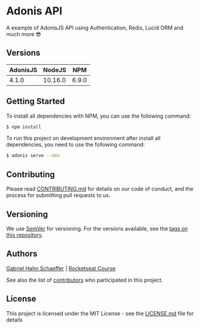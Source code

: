 # Adonis API

A example of AdonisJS API using Authentication, Redis, Lucid ORM and much more :sunglasses:

## Versions

AdonisJS | NodeJS  | NPM   |
---------|---------|-------|
4.1.0    | 10.16.0 | 6.9.0 |

## Getting Started

To install all dependencies with NPM, you can use the following command:

```sh
$ npm install
```

To run this project on development environment after install all dependencies, you need to use the following command:

```sh
$ adonis serve --dev
```

## Contributing

Please read [CONTRIBUTING.md](https://gist.github.com/PurpleBooth/b24679402957c63ec426) for details on our code of conduct, and the process for submitting pull requests to us.

## Versioning

We use [SemVer](http://semver.org/) for versioning. For the versions available, see the [tags on this repository](https://github.com/gabriel-hahn/adonis-api/tags).

## Authors

[Gabriel Hahn Schaeffer](https://github.com/gabriel-hahn/) | [Rocketseat Course](https://github.com/Rocketseat)

See also the list of [contributors](https://github.com/gabriel-hahn/adonis-api/contributors) who participated in this project.

## License

This project is licensed under the MIT License - see the [LICENSE.md](LICENSE) file for details
